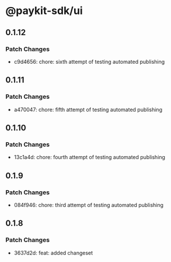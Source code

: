 # @paykit-sdk/ui

## 0.1.12

### Patch Changes

- c9d4656: chore: sixth attempt of testing automated publishing

## 0.1.11

### Patch Changes

- a470047: chore: fifth attempt of testing automated publishing

## 0.1.10

### Patch Changes

- 13c1a4d: chore: fourth attempt of testing automated publishing

## 0.1.9

### Patch Changes

- 084f946: chore: third attempt of testing automated publishing

## 0.1.8

### Patch Changes

- 3637d2d: feat: added changeset

